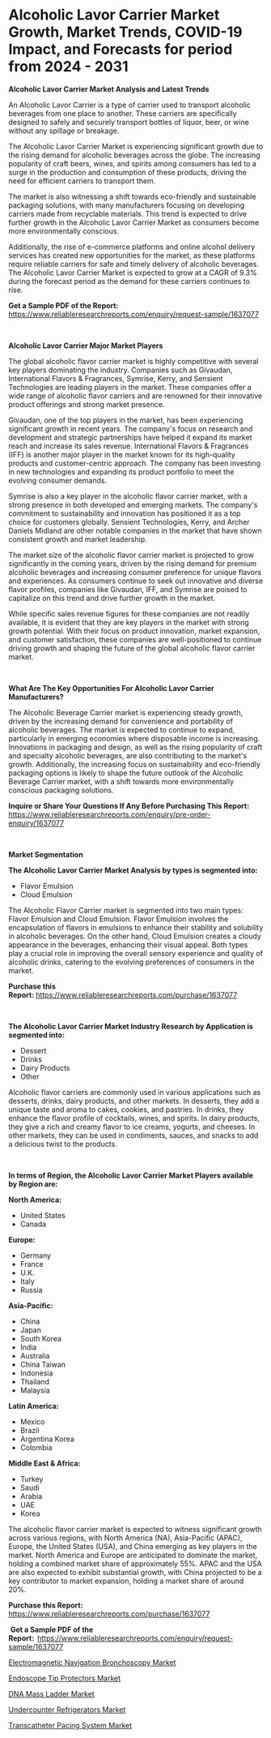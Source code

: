 <p><h1>Alcoholic Lavor Carrier Market Growth, Market Trends, COVID-19 Impact, and Forecasts for period from 2024 - 2031</h1></p><p><strong>Alcoholic Lavor Carrier Market Analysis and Latest Trends</strong></p>
<p><p>An Alcoholic Lavor Carrier is a type of carrier used to transport alcoholic beverages from one place to another. These carriers are specifically designed to safely and securely transport bottles of liquor, beer, or wine without any spillage or breakage.</p><p>The Alcoholic Lavor Carrier Market is experiencing significant growth due to the rising demand for alcoholic beverages across the globe. The increasing popularity of craft beers, wines, and spirits among consumers has led to a surge in the production and consumption of these products, driving the need for efficient carriers to transport them.</p><p>The market is also witnessing a shift towards eco-friendly and sustainable packaging solutions, with many manufacturers focusing on developing carriers made from recyclable materials. This trend is expected to drive further growth in the Alcoholic Lavor Carrier Market as consumers become more environmentally conscious.</p><p>Additionally, the rise of e-commerce platforms and online alcohol delivery services has created new opportunities for the market, as these platforms require reliable carriers for safe and timely delivery of alcoholic beverages. The Alcoholic Lavor Carrier Market is expected to grow at a CAGR of 9.3% during the forecast period as the demand for these carriers continues to rise.</p></p>
<p><strong>Get a Sample PDF of the Report:&nbsp;</strong> <a href="https://www.reliableresearchreports.com/enquiry/request-sample/1637077">https://www.reliableresearchreports.com/enquiry/request-sample/1637077</a></p>
<p>&nbsp;</p>
<p><strong>Alcoholic Lavor Carrier Major Market Players</strong></p>
<p><p>The global alcoholic flavor carrier market is highly competitive with several key players dominating the industry. Companies such as Givaudan, International Flavors & Fragrances, Symrise, Kerry, and Sensient Technologies are leading players in the market. These companies offer a wide range of alcoholic flavor carriers and are renowned for their innovative product offerings and strong market presence.</p><p>Givaudan, one of the top players in the market, has been experiencing significant growth in recent years. The company's focus on research and development and strategic partnerships have helped it expand its market reach and increase its sales revenue. International Flavors & Fragrances (IFF) is another major player in the market known for its high-quality products and customer-centric approach. The company has been investing in new technologies and expanding its product portfolio to meet the evolving consumer demands.</p><p>Symrise is also a key player in the alcoholic flavor carrier market, with a strong presence in both developed and emerging markets. The company's commitment to sustainability and innovation has positioned it as a top choice for customers globally. Sensient Technologies, Kerry, and Archer Daniels Midland are other notable companies in the market that have shown consistent growth and market leadership.</p><p>The market size of the alcoholic flavor carrier market is projected to grow significantly in the coming years, driven by the rising demand for premium alcoholic beverages and increasing consumer preference for unique flavors and experiences. As consumers continue to seek out innovative and diverse flavor profiles, companies like Givaudan, IFF, and Symrise are poised to capitalize on this trend and drive further growth in the market.</p><p>While specific sales revenue figures for these companies are not readily available, it is evident that they are key players in the market with strong growth potential. With their focus on product innovation, market expansion, and customer satisfaction, these companies are well-positioned to continue driving growth and shaping the future of the global alcoholic flavor carrier market.</p></p>
<p>&nbsp;</p>
<p><strong>What Are The Key Opportunities For Alcoholic Lavor Carrier Manufacturers?</strong></p>
<p><p>The Alcoholic Beverage Carrier market is experiencing steady growth, driven by the increasing demand for convenience and portability of alcoholic beverages. The market is expected to continue to expand, particularly in emerging economies where disposable income is increasing. Innovations in packaging and design, as well as the rising popularity of craft and specialty alcoholic beverages, are also contributing to the market's growth. Additionally, the increasing focus on sustainability and eco-friendly packaging options is likely to shape the future outlook of the Alcoholic Beverage Carrier market, with a shift towards more environmentally conscious packaging solutions.</p></p>
<p><strong>Inquire or Share Your Questions If Any Before Purchasing This Report:</strong> <a href="https://www.reliableresearchreports.com/enquiry/pre-order-enquiry/1637077">https://www.reliableresearchreports.com/enquiry/pre-order-enquiry/1637077</a></p>
<p>&nbsp;</p>
<p><strong>Market Segmentation</strong></p>
<p><strong>The Alcoholic Lavor Carrier Market Analysis by types is segmented into:</strong></p>
<p><ul><li>Flavor Emulsion</li><li>Cloud Emulsion</li></ul></p>
<p><p>The Alcoholic Flavor Carrier market is segmented into two main types: Flavor Emulsion and Cloud Emulsion. Flavor Emulsion involves the encapsulation of flavors in emulsions to enhance their stability and solubility in alcoholic beverages. On the other hand, Cloud Emulsion creates a cloudy appearance in the beverages, enhancing their visual appeal. Both types play a crucial role in improving the overall sensory experience and quality of alcoholic drinks, catering to the evolving preferences of consumers in the market.</p></p>
<p><strong>Purchase this Report:&nbsp;</strong><a href="https://www.reliableresearchreports.com/purchase/1637077">https://www.reliableresearchreports.com/purchase/1637077</a></p>
<p>&nbsp;</p>
<p><strong>The Alcoholic Lavor Carrier Market Industry Research by Application is segmented into:</strong></p>
<p><ul><li>Dessert</li><li>Drinks</li><li>Dairy Products</li><li>Other</li></ul></p>
<p><p>Alcoholic flavor carriers are commonly used in various applications such as desserts, drinks, dairy products, and other markets. In desserts, they add a unique taste and aroma to cakes, cookies, and pastries. In drinks, they enhance the flavor profile of cocktails, wines, and spirits. In dairy products, they give a rich and creamy flavor to ice creams, yogurts, and cheeses. In other markets, they can be used in condiments, sauces, and snacks to add a delicious twist to the products.</p></p>
<p>&nbsp;</p>
<p><strong>In terms of Region, the Alcoholic Lavor Carrier Market Players available by Region are:</strong></p>
<p>
    <p> <strong> North America: </strong>
        <ul>
            <li>United States</li>
            <li>Canada</li>
        </ul>
        </p> 
    <p> <strong> Europe: </strong>
        <ul>
            <li>Germany</li>
            <li>France</li>
            <li>U.K.</li>
            <li>Italy</li>
            <li>Russia</li>
        </ul>
        </p> 
    <p> <strong> Asia-Pacific: </strong>
        <ul>
            <li>China</li>
            <li>Japan</li>
            <li>South Korea</li>
            <li>India</li>
            <li>Australia</li>
            <li>China Taiwan</li>
            <li>Indonesia</li>
            <li>Thailand</li>
            <li>Malaysia</li>
        </ul>
        </p> 
    <p> <strong> Latin America: </strong>
        <ul>
            <li>Mexico</li>
            <li>Brazil</li>
            <li>Argentina Korea</li>
            <li>Colombia</li>
        </ul>
        </p> 
    <p> <strong> Middle East & Africa: </strong>
        <ul>
            <li>Turkey</li>
            <li>Saudi</li>
            <li>Arabia</li>
            <li>UAE</li>
            <li>Korea</li>
        </ul>
    </p>
    </p>
<p><p>The alcoholic flavor carrier market is expected to witness significant growth across various regions, with North America (NA), Asia-Pacific (APAC), Europe, the United States (USA), and China emerging as key players in the market. North America and Europe are anticipated to dominate the market, holding a combined market share of approximately 55%. APAC and the USA are also expected to exhibit substantial growth, with China projected to be a key contributor to market expansion, holding a market share of around 20%.</p></p>
<p><strong>Purchase this Report: </strong><a href="https://www.reliableresearchreports.com/purchase/1637077">https://www.reliableresearchreports.com/purchase/1637077</a></p>
<p>&nbsp;<strong>Get a Sample PDF of the Report:&nbsp;&nbsp;</strong><a href="https://www.reliableresearchreports.com/enquiry/request-sample/1637077">https://www.reliableresearchreports.com/enquiry/request-sample/1637077</a></p>
<p><strong></strong></p>
<p><p><a href="https://medium.com/@twiladurgan/electromagnetic-navigation-bronchoscopy-market-size-reveals-the-best-marketing-channels-in-global-93f404e0f0ad">Electromagnetic Navigation Bronchoscopy Market</a></p><p><a href="https://medium.com/@twiladurgan/endoscope-tip-protectors-market-report-reveals-the-latest-trends-and-growth-opportunities-of-this-39e465c3b637">Endoscope Tip Protectors Market</a></p><p><a href="https://medium.com/@twiladurgan/dna-mass-ladder-market-share-evolution-and-market-growth-trends-2024-2031-dba488d01cf3">DNA Mass Ladder Market</a></p><p><a href="https://medium.com/@twiladurgan/undercounter-refrigerators-market-insight-market-trends-growth-forecasted-from-2024-to-2031-d2879fe5bf85">Undercounter Refrigerators Market</a></p><p><a href="https://medium.com/@twiladurgan/transcatheter-pacing-system-market-competitive-analysis-market-trends-and-forecast-to-2031-d446d428d63b">Transcatheter Pacing System Market</a></p></p>